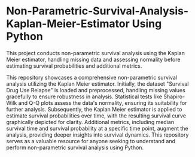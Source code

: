 # Non-Parametric-Survival-Analysis-Kaplan-Meier-Estimator Using Python

This project conducts non-parametric survival analysis using the Kaplan Meier estimator, handling missing data and assessing normality before estimating survival probabilities and additional metrics.

This repository showcases a comprehensive non-parametric survival analysis utilizing the Kaplan Meier estimator. Initially, the dataset "Survival Drug Use Relapse" is loaded and preprocessed, handling missing values gracefully to ensure robustness in analysis. Statistical tests like Shapiro-Wilk and Q-Q plots assess the data's normality, ensuring its suitability for further analysis. Subsequently, the Kaplan Meier estimator is applied to estimate survival probabilities over time, with the resulting survival curve graphically depicted for clarity. Additional metrics, including median survival time and survival probability at a specific time point, augment the analysis, providing deeper insights into survival dynamics. This repository serves as a valuable resource for anyone seeking to understand and perform non-parametric survival analysis using Python.

